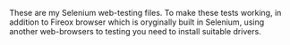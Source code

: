 These are my Selenium web-testing files.
To make these tests working, in addition to Fireox browser which is oryginally built
in Selenium, using another web-browsers to testing you need to install suitable drivers.
